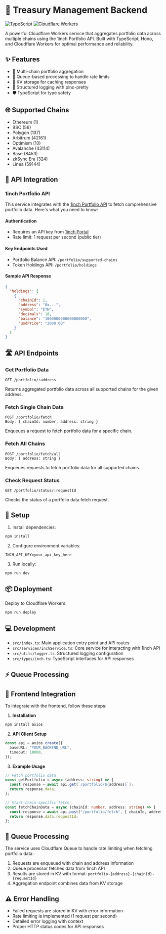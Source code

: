 # 🏦 Treasury Management Backend

[![TypeScript](https://img.shields.io/badge/TypeScript-007ACC?style=for-the-badge&logo=typescript&logoColor=white)](https://www.typescriptlang.org/)
[![Cloudflare Workers](https://img.shields.io/badge/Cloudflare_Workers-F38020?style=for-the-badge&logo=cloudflare&logoColor=white)](https://workers.cloudflare.com/)

A powerful Cloudflare Workers service that aggregates portfolio data across multiple chains using the 1inch Portfolio API. Built with TypeScript, Hono, and Cloudflare Workers for optimal performance and reliability.

## ✨ Features

- 🔗 Multi-chain portfolio aggregation
- 🔄 Queue-based processing to handle rate limits
- 💾 KV storage for caching responses
- 📝 Structured logging with pino-pretty
- 🛡️ TypeScript for type safety

## 🌐 Supported Chains

- Ethereum (1)
- BSC (56)
- Polygon (137)
- Arbitrum (42161)
- Optimism (10)
- Avalanche (43114)
- Base (8453)
- zkSync Era (324)
- Linea (59144)

## 🔌 API Integration

### 1inch Portfolio API

This service integrates with the [1inch Portfolio API](https://portal.1inch.dev) to fetch comprehensive portfolio data. Here's what you need to know:

#### Authentication

- Requires an API key from [1inch Portal](https://portal.1inch.dev)
- Rate limit: 1 request per second (public tier)

#### Key Endpoints Used

- Portfolio Balance API: `/portfolio/supported-chains`
- Token Holdings API: `/portfolio/holdings`

#### Sample API Response

```json
{
  "holdings": [
    {
      "chainId": 1,
      "address": "0x...",
      "symbol": "ETH",
      "decimals": 18,
      "balance": "1000000000000000000",
      "usdPrice": "2000.00"
    }
  ]
}
```

## 🛣️ API Endpoints

### Get Portfolio Data

```
GET /portfolio/:address
```

Returns aggregated portfolio data across all supported chains for the given address.

### Fetch Single Chain Data

```
POST /portfolio/fetch
Body: { chainId: number, address: string }
```

Enqueues a request to fetch portfolio data for a specific chain.

### Fetch All Chains

```
POST /portfolio/fetch/all
Body: { address: string }
```

Enqueues requests to fetch portfolio data for all supported chains.

### Check Request Status

```
GET /portfolio/status/:requestId
```

Checks the status of a portfolio data fetch request.

## 🚀 Setup

1. Install dependencies:

```bash
npm install
```

2. Configure environment variables:

```
INCH_API_KEY=your_api_key_here
```

3. Run locally:

```bash
npm run dev
```

## 📦 Deployment

Deploy to Cloudflare Workers:

```bash
npm run deploy
```

## 💻 Development

- `src/index.ts`: Main application entry point and API routes
- `src/services/inchService.ts`: Core service for interacting with 1inch API
- `src/utils/logger.ts`: Structured logging configuration
- `src/types/inch.ts`: TypeScript interfaces for API responses

## ⚡ Queue Processing

## 🔄 Frontend Integration

To integrate with the frontend, follow these steps:

1. **Installation**

```bash
npm install axios
```

2. **API Client Setup**

```typescript
const api = axios.create({
  baseURL: "YOUR_BACKEND_URL",
  timeout: 10000,
});
```

3. **Example Usage**

```typescript
// Fetch portfolio data
const getPortfolio = async (address: string) => {
  const response = await api.get(`/portfolio/${address}`);
  return response.data;
};

// Start chain-specific fetch
const fetchChainData = async (chainId: number, address: string) => {
  const response = await api.post("/portfolio/fetch", { chainId, address });
  return response.data.requestId;
};
```

## 🔄 Queue Processing

The service uses Cloudflare Queue to handle rate limiting when fetching portfolio data:

1. Requests are enqueued with chain and address information
2. Queue processor fetches data from 1inch API
3. Results are stored in KV with format: `portfolio-{address}-{chainId}-{requestId}`
4. Aggregation endpoint combines data from KV storage

## ⚠️ Error Handling

- Failed requests are stored in KV with error information
- Rate limiting is implemented (1 request per second)
- Detailed error logging with context
- Proper HTTP status codes for API responses
